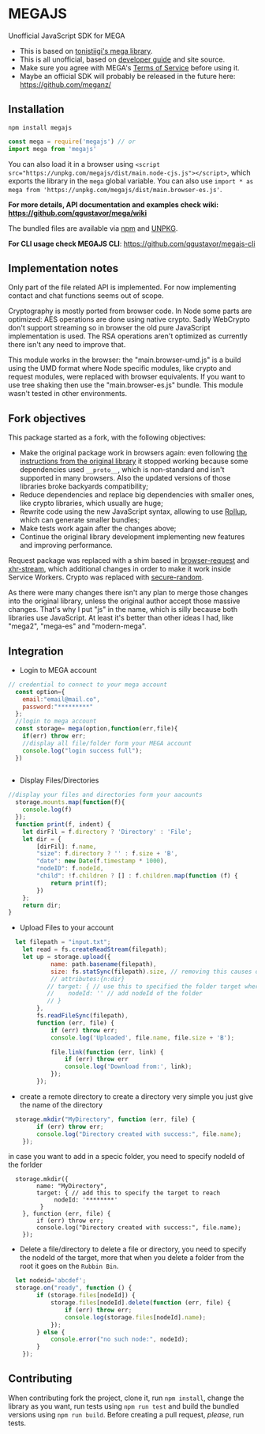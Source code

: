 # MEGAJS

Unofficial JavaScript SDK for MEGA

* This is based on [tonistiigi's mega library](https://github.com/tonistiigi/mega).
* This is all unofficial, based on [developer guide](https://mega.nz/#developers) and site source.
* Make sure you agree with MEGA's [Terms of Service](https://mega.nz/#terms) before using it.
* Maybe an official SDK will probably be released in the future here: https://github.com/meganz/

## Installation

```shell
npm install megajs
```

```javascript
const mega = require('megajs') // or
import mega from 'megajs'
```

You can also load it in a browser using `<script src="https://unpkg.com/megajs/dist/main.node-cjs.js"></script>`, which exports the library in the `mega` global variable. You can also use `import * as mega from 'https://unpkg.com/megajs/dist/main.browser-es.js'`.

**For more details, API documentation and examples check wiki: https://github.com/qgustavor/mega/wiki**

The bundled files are available via [npm](https://www.npmjs.com/package/megajs) and [UNPKG](https://unpkg.com/megajs/dist/).

**For CLI usage check MEGAJS CLI**: https://github.com/qgustavor/megajs-cli

## Implementation notes

Only part of the file related API is implemented. For now implementing contact and chat functions seems out of scope.

Cryptography is mostly ported from browser code. In Node some parts are optimized: AES operations are done using native crypto. Sadly WebCrypto don't support streaming so in browser the old pure JavaScript implementation is used. The RSA operations aren't optimized as currently there isn't any need to improve that.

This module works in the browser: the "main.browser-umd.js" is a build using the UMD format where Node specific modules, like crypto and request modules, were replaced with browser equivalents. If you want to use tree shaking then use the "main.browser-es.js" bundle. This module wasn't tested in other environments.

## Fork objectives

This package started as a fork, with the following objectives:

* Make the original package work in browsers again: even following [the instructions from the original library](https://github.com/tonistiigi/mega#browser-support) it stopped working because some dependencies used `__proto__`, which is non-standard and isn't supported in many browsers. Also the updated versions of those libraries broke backyards compatibility;
* Reduce dependencies and replace big dependencies with smaller ones, like crypto libraries, which usually are huge;
* Rewrite code using the new JavaScript syntax, allowing to use [Rollup](http://rollupjs.org/), which can generate smaller bundles;
* Make tests work again after the changes above;
* Continue the original library development implementing new features and improving performance.

Request package was replaced with a shim based in [browser-request](https://www.npmjs.com/package/browser-request) and [xhr-stream](https://www.npmjs.com/package/xhr-stream), which additional changes in order to make it work inside Service Workers. Crypto was replaced with [secure-random](https://www.npmjs.com/package/secure-random).

As there were many changes there isn't any plan to merge those changes into the original library, unless the original author accept those massive changes. That's why I put "js" in the name, which is silly because both libraries use JavaScript. At least it's better than other ideas I had, like "mega2", "mega-es" and "modern-mega".

## Integration

* Login to MEGA account

```javascript
// credential to connect to your mega account
  const option={
    email:"email@mail.co",
    password:"*********"
  };
  //login to mega account
  const storage= mega(option,function(err,file){
    if(err) throw err;
    //display all file/folder form your MEGA account
    console.log("login success full");
  })
  
```

* Display Files/Directories

```javascript
//display your files and directories form your aacounts
  storage.mounts.map(function(f){
    console.log(f)
  });
  function print(f, indent) {
    let dirFil = f.directory ? 'Directory' : 'File';
    let dir = {
        [dirFil]: f.name,
        "size": f.directory ? '' : f.size + 'B',
        "date": new Date(f.timestamp * 1000),
        "nodeID": f.nodeId,
        "child": !f.children ? [] : f.children.map(function (f) {
            return print(f);
        })
    };
    return dir;
}
```

* Upload Files to your account

```javascript
  let filepath = "input.txt";
    let read = fs.createReadStream(filepath);
    let up = storage.upload({
            name: path.basename(filepath),
            size: fs.statSync(filepath).size, // removing this causes data buffering.
            // attributes:{n:dir}
           // target: { // use this to specified the folder target where to upload the file
           //    nodeId: '' // add nodeId of the folder
           // }
        },
        fs.readFileSync(filepath),
        function (err, file) {
            if (err) throw err;
            console.log('Uploaded', file.name, file.size + 'B');

            file.link(function (err, link) {
                if (err) throw err
                console.log('Download from:', link);
            });
        });
```
* create a remote directory
to create a directory very simple you just give the name of the directory
```javascript
  storage.mkdir("MyDirectory", function (err, file) {
        if (err) throw err;
        console.log("Directory created with success:", file.name);
    });
```
in case you want to add in a specic folder, you need to specify nodeId of the forlder

```
  storage.mkdir({
        name: "MyDirectory",
        target: { // add this to specify the target to reach
             nodeId: '********'
         }
    }, function (err, file) {
        if (err) throw err;
        console.log("Directory created with success:", file.name);
    });
```
* Delete a file/directory
to delete a file or directory, you need to specify the nodeId of the target,
more that when you delete a folder from the root it goes on the `Rubbin Bin`.
```javascript
  let nodeid='abcdef';
  storage.on("ready", function () {
        if (storage.files[nodeId]) {
            storage.files[nodeId].delete(function (err, file) {
                if (err) throw err;
                console.log(storage.files[nodeId].name);
            });
        } else {
            console.error("no such node:", nodeId);
        }
    });
```

## Contributing

When contributing fork the project, clone it, run `npm install`, change the library as you want, run tests using `npm run test` and build the bundled versions using `npm run build`. Before creating a pull request, *please*, run tests.
